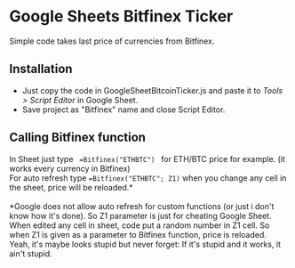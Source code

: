 # Google Sheets Bitfinex Ticker
Simple code takes last price of currencies from Bitfinex.

## Installation
- Just copy the code in GoogleSheetBitcoinTicker.js and paste it to <i>Tools > Script Editor</i> in Google Sheet. 
- Save project as "Bitfinex" name and close Script Editor.

## Calling Bitfinex function
In Sheet just type <code> =Bitfinex("ETHBTC") </code> for ETH/BTC price for example. (it works every currency in Bitfinex)<br> 
For auto refresh type <code>=Bitfinex("ETHBTC"; Z1)</code> when you change any cell in the sheet, price will be reloaded.*
<br><br>
*Google does not allow auto refresh for custom functions (or just i don't know how it's done). So Z1 parameter is just for cheating Google Sheet. When edited any cell in sheet, code put a random number in Z1 cell. So when Z1 is given as a parameter to Bitfinex function, price is reloaded. <br>Yeah, it's maybe looks stupid but never forget: If it's stupid and it works, it ain't stupid.
